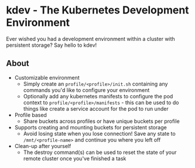 # kdev - The Kubernetes Development Environment

Ever wished you had a development environment within a cluster with persistent storage? Say hello to kdev!

## About

* Customizable environment
    * Simply create an `profile/<profile>/init.sh` containing any commands you'd like to configure your
      environment
    * Optionally add any kubernetes manifests to configure the pod context to `profile/<profile>/manifests` - this can be used to do things like create a service account for the pod to run under
* Profile based
    * Share buckets across profiles or have unique buckets per profile
* Supports creating and mounting buckets for persistent storage
    * Avoid losing state when you lose connection! Save any state to `/mnt/<profile-name>` and continue you where you left off
* Clean-up after yourself
    * The destroy command(s) can be used to reset the state of your remote cluster once you've finished a task
